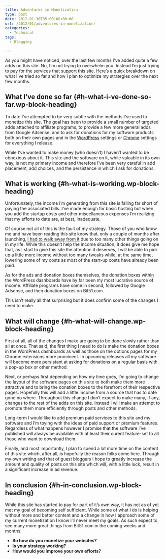 ```yaml
---
title: Adventures in Monetization
type: post
date: 2012-01-30T05:00:00+00:00
url: /2012/01/adventures-in-monetization/
categories:
  - Technical
tags:
  - Blogging

---
```

As you might have noticed, over the last few months I’ve added quite a few adds on this site. No, I’m not trying to overwhelm you. Instead I’m just trying to pay for the services that support this site. Here’s a quick breakdown on what I’ve tried so far and how I plan to optimize my strategies over the next few months.

## What I’ve done so far {#h-what-i-ve-done-so-far.wp-block-heading}

To date I’ve attempted to be very subtle with the methods I’ve used to monetize this site. The goal has been to provide a small number of targeted adds attached to affiliate programs, to provide a few more general adds from Google Adsense, and to ask for donations for my software products both on their own pages and in the <a title="WordPress" href="http://wordpress.org" target="_blank" rel="noopener noreferrer">WordPress</a> settings or <a title="Google Chrome" href="https://www.google.com/chrome/" target="_blank" rel="noopener noreferrer">Chrome</a> settings for everything I release.

While I’ve wanted to make money (who doesn’t) I haven’t wanted to be obnoxious about it. This site and the software on it, while valuable in its own way, is not my primary income and therefore I’ve been very careful in add placement, add choices, and the persistence in which I ask for donations.

## What is working {#h-what-is-working.wp-block-heading}

Unfortunately, the income I’m generating from this site is falling far short of paying the associated bills. I’ve made enough for basic hosting but when you add the startup costs and other miscellaneous expenses I’m realizing that my efforts to date are, at best, inadequate.

Of course not all of this is the fault of my strategy. Those of you who know me and have been reading this site know that, only a couple of months after launching, [I had to walk away from it][1] due to too many other things going on in my life. While this doesn’t help the income situation, it does give me hope that, as I start to give this site the attention it deserves, I will be able to pick up a little more income without too many tweaks while, at the same time, lowering some of my costs as most of the start-up costs have already been paid.

As for the ads and donation boxes themselves, the donation boxes within the WordPress dashboards have by far been my most lucrative source of income. Affiliate programs have come in second, followed by Google Adsense, and then donation boxes on Bit51.com.

This isn’t really all that surprising but it does confirm some of the changes I need to make.

## What will change {#h-what-will-change.wp-block-heading}

First of all, all of the changes I make are going to be done slowly rather than all at once. That said, the first thing I need to do is make the donation boxes in the WordPress dashboards as well as those on the options pages for my Chrome extensions more prominent. In upcoming releases all my software will become more persistant at asking for donations on a regular basis with a pop-up box or other method.

Next, or perhaps first depending on how my time goes, I’m going to change the layout of the software pages on this site to both make them more attractive and to bring the donation boxes to the forefront of their respective pages. Hopefully this will add a little income from a source that has to date gone no where. Throughout this change I don’t expect to make many, if any, changes to the rest of the adds on this site. Instead I will make an attempt to promote them more efficiently through posts and other methods.

Long-term I would like to add premium paid services to this site and my software and I’m toying with the ideas of paid support or premium features. Regardless of what happens however I promise that the software I’ve published will always be available with at least their curent feature-set to all those who want to download them.

Finally, and most importantly, I plan to spend a lot more time on the content of this site which, after all, is hopefully the reason folks come here. Through my own writing and that of guest bloggers I hope to greatly increase the amount and quality of posts on this site which will, with a little luck, result in a significant increase in ad revenue.

## In conclusion {#h-in-conclusion.wp-block-heading}

While this site has started to pay for part of it’s own way, it has not as of yet met my goal of becoming self sufficient. While some of what I do is helping without more and better content and a change in how I approach some of my current monetization I know I’ll never meet my goals. As such expect to see many more great things from Bit51.com in the coming weeks and months!

<ul class="wp-block-list">
  <li>
    <strong>So how do you monetize your websites? </strong>
  </li>
  <li>
    <strong>Is your strategy working? </strong>
  </li>
  <li>
    <strong>How would you improve your own efforts?</strong>
  </li>
</ul>

 [1]: /2014/08/why-i-sold-better-wp-security/